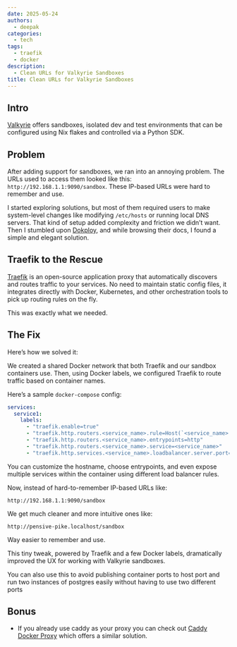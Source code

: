 ```yaml
---
date: 2025-05-24
authors:
  - deepak
categories:
  - tech
tags:
  - traefik
  - docker
description:
  - Clean URLs for Valkyrie Sandboxes
title: Clean URLs for Valkyrie Sandboxes
---
```


## Intro

[Valkyrie](https://github.com/deepakdinesh1123/valkyrie) offers sandboxes, isolated dev and test environments that can be configured using Nix flakes and controlled via a Python SDK.

<!-- more -->

## Problem

After adding support for sandboxes, we ran into an annoying problem. The URLs used to access them looked like this: `http://192.168.1.1:9090/sandbox`. These IP-based URLs were hard to remember and use.

I started exploring solutions, but most of them required users to make system-level changes like modifying `/etc/hosts` or running local DNS servers. That kind of setup added complexity and friction we didn’t want. Then I stumbled upon [Dokploy](https://dokploy.com/), and while browsing their docs, I found a simple and elegant solution.

## Traefik to the Rescue

[Traefik](https://traefik.io/traefik/) is an open-source application proxy that automatically discovers and routes traffic to your services. No need to maintain static config files, it integrates directly with Docker, Kubernetes, and other orchestration tools to pick up routing rules on the fly.

This was exactly what we needed.

## The Fix

Here’s how we solved it:

We created a shared Docker network that both Traefik and our sandbox containers use. Then, using Docker labels, we configured Traefik to route traffic based on container names.

Here’s a sample `docker-compose` config:

```yaml
services:
  service1:
    labels:
      - "traefik.enable=true"
      - "traefik.http.routers.<service_name>.rule=Host(`<service_name>.localhost`)"
      - "traefik.http.routers.<service_name>.entrypoints=http"
      - "traefik.http.routers.<service_name>.service=<service_name>"
      - "traefik.http.services.<service_name>.loadbalancer.server.port=9090"
```
You can customize the hostname, choose entrypoints, and even expose multiple services within the container using different load balancer rules.

Now, instead of hard-to-remember IP-based URLs like:
```
http://192.168.1.1:9090/sandbox
```

We get much cleaner and more intuitive ones like:
```
http://pensive-pike.localhost/sandbox
```

Way easier to remember and use.

This tiny tweak, powered by Traefik and a few Docker labels, dramatically improved the UX for working with Valkyrie sandboxes.

You can also use this to avoid publishing container ports to host port and run two instances of postgres easily without having to use two different ports

## Bonus

- If you already use caddy as your proxy you can check out [Caddy Docker Proxy](https://github.com/lucaslorentz/caddy-docker-proxy) which offers a similar solution.

